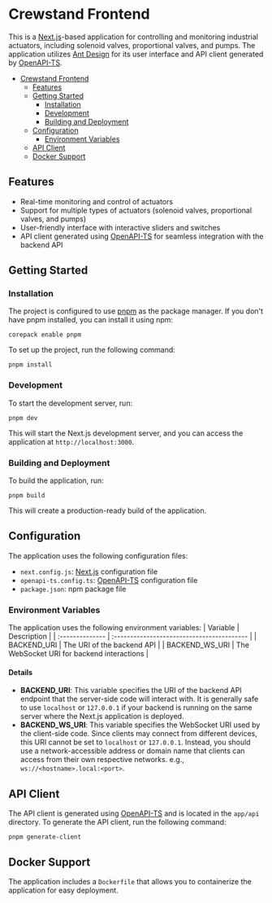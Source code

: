 # Crewstand Frontend

This is a [Next.js](https://nextjs.org/)-based application for controlling and monitoring industrial actuators, including solenoid valves, proportional valves, and pumps. The application utilizes [Ant Design](https://ant.design/) for its user interface and API client generated by [OpenAPI-TS](https://heyapi.dev/).

- [Crewstand Frontend](#crewstand-frontend)
  - [Features](#features)
  - [Getting Started](#getting-started)
    - [Installation](#installation)
    - [Development](#development)
    - [Building and Deployment](#building-and-deployment)
  - [Configuration](#configuration)
    - [Environment Variables](#environment-variables)
  - [API Client](#api-client)
  - [Docker Support](#docker-support)

## Features

* Real-time monitoring and control of actuators
* Support for multiple types of actuators (solenoid valves, proportional valves, and pumps)
* User-friendly interface with interactive sliders and switches
* API client generated using [OpenAPI-TS](https://heyapi.dev/) for seamless integration with the backend API

## Getting Started

### Installation
The project is configured to use [pnpm](https://pnpm.io/) as the package manager. If you don't have pnpm installed, you can install it using npm:
```
corepack enable pnpm
```

To set up the project, run the following command:
```
pnpm install
```
### Development

To start the development server, run:
```
pnpm dev
```
This will start the Next.js development server, and you can access the application at `http://localhost:3000`.

### Building and Deployment

To build the application, run:
```
pnpm build
```
This will create a production-ready build of the application.

## Configuration

The application uses the following configuration files:

* `next.config.js`: [Next.js](https://nextjs.org/) configuration file
* `openapi-ts.config.ts`: [OpenAPI-TS](https://heyapi.dev/) configuration file
* `package.json`: npm package file

### Environment Variables
The application uses the following environment variables:
| Variable        | Description                                |
| :-------------- | :----------------------------------------- |
| BACKEND_URI     | The URI of the backend API                 |
| BACKEND_WS_URI  | The WebSocket URI for backend interactions |

#### Details
- **BACKEND_URI**: This variable specifies the URI of the backend API endpoint that the server-side code will interact with. It is generally safe to use `localhost` or `127.0.0.1` if your backend is running on the same server where the Next.js application is deployed.
- **BACKEND_WS_URI**: This variable specifies the WebSocket URI used by the client-side code. Since clients may connect from different devices, this URI cannot be set to `localhost` or `127.0.0.1`. Instead, you should use a network-accessible address or domain name that clients can access from their own respective networks. e.g., `ws://<hostname>.local:<port>`.

## API Client

The API client is generated using [OpenAPI-TS](https://heyapi.dev/) and is located in the `app/api` directory. To generate the API client, run the following command:
```
pnpm generate-client
```

## Docker Support

The application includes a `Dockerfile` that allows you to containerize the application for easy deployment.

